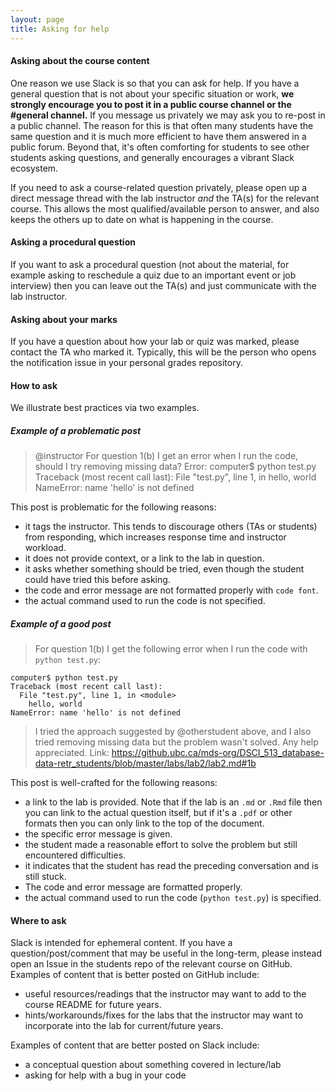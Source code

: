 ```yaml
---
layout: page
title: Asking for help
---
```



#### Asking about the course content

One reason we use Slack is so that you can ask for help. If you have a general question that is not about your specific situation or work, **we strongly encourage you to post it in a public course channel or the #general channel.** If you message us privately we may ask you to re-post in a public channel.
The reason for this is that often many students have the same question and it is much more efficient to have them answered in a public forum. Beyond that, it's often comforting for students to see other students asking questions,
and generally encourages a vibrant Slack ecosystem.

If you need to ask a course-related question privately, please open up a direct message thread with the lab instructor _and_ the TA(s) for the relevant course. This allows the most qualified/available person to answer, and also keeps the others up to date on what is happening in the course.

#### Asking a procedural question

If you want to ask a procedural question (not about the material, for example asking to reschedule a quiz due to an important event or job interview) then you can leave out the TA(s) and just communicate with the lab instructor.


#### Asking about your marks

If you have a question about how your lab or quiz was marked, please contact the TA who marked it. Typically, this will be the person who opens the notification issue in your personal grades repository.

#### How to ask

We illustrate best practices via two examples.


##### Example of a problematic post

> @instructor For question 1(b) I get an error when I run the code, should I try removing missing data? Error: computer$ python test.py
Traceback (most recent call last):
  File "test.py", line 1, in <module>
    hello, world
NameError: name 'hello' is not defined

This post is problematic for the following reasons:

- it tags the instructor. This tends to discourage others (TAs or students) from responding, which increases response time and instructor workload.
- it does not provide context, or a link to the lab in question.
- it asks whether something should be tried, even though the student could have tried this before asking.
- the code and error message are not formatted properly with `code font`.
- the actual command used to run the code is not specified.


##### Example of a good post

> For question 1(b) I get the following error when I run the code with `python test.py`:
```
computer$ python test.py
Traceback (most recent call last):
  File "test.py", line 1, in <module>
    hello, world
NameError: name 'hello' is not defined
```
> I tried the approach suggested by @otherstudent above, and I also tried removing missing data but the problem wasn't solved. Any help appreciated. Link: https://github.ubc.ca/mds-org/DSCI_513_database-data-retr_students/blob/master/labs/lab2/lab2.md#1b

This post is well-crafted for the following reasons:

- a link to the lab is provided. Note that if the lab is an `.md` or `.Rmd` file then you can link to the actual question itself, but if it's a `.pdf` or other formats then you can only link to the top of the document.
- the specific error message is given.
- the student made a reasonable effort to solve the problem but still encountered difficulties.
- it indicates that the student has read the preceding conversation and is still stuck.
- The code and error message are formatted properly.
- the actual command used to run the code (`python test.py`) is specified.

#### Where to ask

Slack is intended for ephemeral content. If you have a question/post/comment that may be useful in the long-term, please
instead open an Issue in the students repo of the relevant course on GitHub. Examples of content that is better posted on GitHub include:

- useful resources/readings that the instructor may want to add to the course README for future years.
- hints/workarounds/fixes for the labs that the instructor may want to incorporate into the lab for current/future years.

Examples of content that are better posted on Slack include:

- a conceptual question about something covered in lecture/lab
- asking for help with a bug in your code
